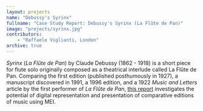 ```yaml
---
layout: projects
name: "Debussy's Syrinx"
fullname: "Case Study Report: Debussy's Syrinx (La Flûte de Pan)"
image: "projects/syrinx.jpg"
contributors: 
    - "Raffaele Viglianti, London"
archive: true
---
```

_Syrinx_ (_La Flûte de Pan_) by Claude Debussy (1862 - 1918) is a short piece for flute solo originally composed as a theatrical interlude called La Flûte de Pan. Comparing the first edition (published posthumously in 1927), a manuscript discovered in 1991, a 1996 edition, and a 1922 _Music and Letters_ article by the first performer of _La Flûte de Pan_, [this report](http://legacy.cch.kcl.ac.uk/syrinx/about.html) investigates the potential of digital representation and presentation of comparative editions of music using MEI.